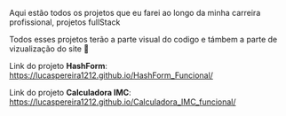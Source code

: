 Aqui estão todos os projetos que eu farei ao longo da minha carreira profissional, projetos fullStack

Todos esses projetos terão a parte visual do codigo e támbem a parte de vizualização do site 🙂

Link do projeto **HashForm**: https://lucaspereira1212.github.io/HashForm_Funcional/

Link do projeto **Calculadora IMC**: https://lucaspereira1212.github.io/Calculadora_IMC_funcional/
